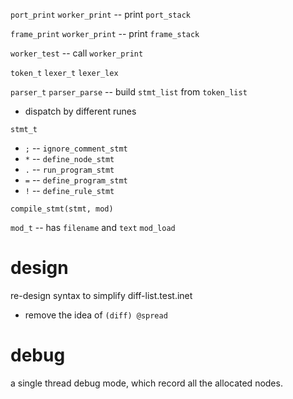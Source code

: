 `port_print`
`worker_print` -- print `port_stack`

`frame_print`
`worker_print` -- print `frame_stack`

`worker_test` -- call `worker_print`

`token_t`
`lexer_t`
`lexer_lex`

`parser_t`
`parser_parse` -- build `stmt_list` from `token_list`

- dispatch by different runes

`stmt_t`

- `;` -- `ignore_comment_stmt`
- `*` -- `define_node_stmt`
- `.` -- `run_program_stmt`
- `=` -- `define_program_stmt`
- `!` -- `define_rule_stmt`

`compile_stmt(stmt, mod)`

`mod_t` -- has `filename` and `text`
`mod_load`

# design

re-design syntax to simplify diff-list.test.inet

- remove the idea of `(diff) @spread`

# debug

a single thread debug mode, which record all the allocated nodes.

